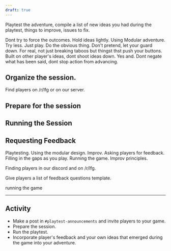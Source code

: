```yaml
---
draft: true
---
```


Playtest the adventure, compile a list of new ideas you had during the playtest, things to improve, issues to fix.  

Dont try to force the outcomes. Hold ideas lightly.
Using Modular adventure.
Try less. Just play.
Do the obvious thing.
Don't pretend, let your guard down. For real, not just breaking taboos but thingst thst push your buttons.
Built on other player's ideas, dont shoot ideas down. Yes and. Dont negate what has been said, dont stop action from advancing.

## Organize the session.
Find players on /r/lfg or on our server.

## Prepare for the session


## Running the Session

## Requesting Feedback

Playtesting. Using the modular design. Improv. Asking players for feedback. Filling in the gaps as you play. Running the game. Improv principles.

Finding players in our discord and on /r/lfg.

Give players a list of feedback questions template.

running the game

---

## Activity
- Make a post in  `#playtest-announcements` and invite players to your game.
- Prepare the session.
- Run the playtest.
- Incorporate player's feedback and your own ideas that emerged during the game into your adventure.